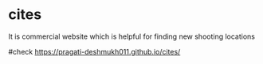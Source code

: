 # cites
It is commercial website which is helpful for finding new shooting locations

#check
https://pragati-deshmukh011.github.io/cites/
